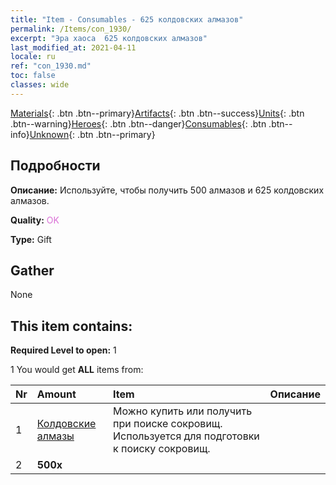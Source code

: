 ```yaml
---
title: "Item - Consumables - 625 колдовских алмазов"
permalink: /Items/con_1930/
excerpt: "Эра хаоса  625 колдовских алмазов"
last_modified_at: 2021-04-11
locale: ru
ref: "con_1930.md"
toc: false
classes: wide
---
```

 [Materials](/ru/Items/){: .btn .btn--primary}[Artifacts](/ru/Items/Artifacts/){: .btn .btn--success}[Units](/ru/Items/Units/){: .btn .btn--warning}[Heroes](/ru/Items/Heroes/){: .btn .btn--danger}[Consumables](/ru/Items/Consumables/){: .btn .btn--info}[Unknown](/ru/Items/Unknown/){: .btn .btn--primary}

## Подробности
 **Описание:** Используйте, чтобы получить 500 алмазов и 625 колдовских алмазов.

 **Quality:** <span style="color: #DA70D6">OK</span>

 **Type:** Gift

## Gather

  None

## This item contains:

 **Required Level to open:** 1

 1 You would get **ALL** items  from:

  | Nr | Amount |     Item    | Описание |
  |:---|:-------|:------------|:-----------:|
  | 1 | [Колдовские алмазы](/ru/Items/con_554/) | Можно купить или получить при поиске сокровищ. Используется для подготовки к поиску сокровищ. | 
  | 2 |  **500x** | <i class="fas fa-gem"/> |  | 
